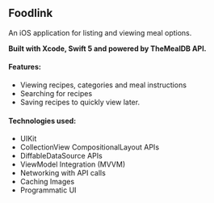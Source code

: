 ## Foodlink

An iOS application for listing and viewing meal options. 

**Built with Xcode, Swift 5 and powered by TheMealDB API.**

#### Features: 
* Viewing recipes, categories and meal instructions
* Searching for recipes 
* Saving recipes to quickly view later. 

#### Technologies used: 
* UIKit 
* CollectionView CompositionalLayout APIs
* DiffableDataSource APIs
* ViewModel Integration (MVVM)
* Networking with API calls
* Caching Images 
* Programmatic UI

